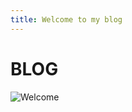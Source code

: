 ```yaml
---
title: Welcome to my blog
---
```

# BLOG

![Welcome](https://static.vecteezy.com/system/resources/previews/010/925/820/non_2x/colorful-welcome-design-template-free-vector.jpg)

